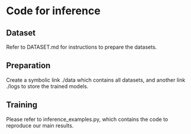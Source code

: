 # Code for inference

## Dataset
Refer to DATASET.md for instructions to prepare the datasets.

## Preparation
Create a symbolic link ./data which contains all datasets, and another link ./logs to store the trained models.

## Training
Please refer to inference_examples.py, which contains the code to reproduce our main results.